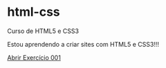 # html-css
 Curso de HTML5 e CSS3

Estou aprendendo a criar sites com HTML5 e CSS3!!!

<a href="https://gabs-s.github.io/html-css/exercicios/ex001">Abrir Exercício 001</a>